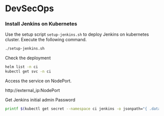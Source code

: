 # DevSecOps

### Install Jenkins on Kubernetes

Use the setup script `setup-jenkins.sh` to deploy Jenkins on kubernetes cluster. Execute the following command.

```bash
./setup-jenkins.sh
```

Check the deployment

```bash
helm list -n ci
kubectl get svc -n ci
```

Access the service on NodePort.

http://external_ip:NodePort

Get Jenkins initial admin Password

```bash
printf $(kubectl get secret --namespace ci jenkins -o jsonpath="{ .data.jenkins-admin-passowrd}" | base64 -decode); echo
```

